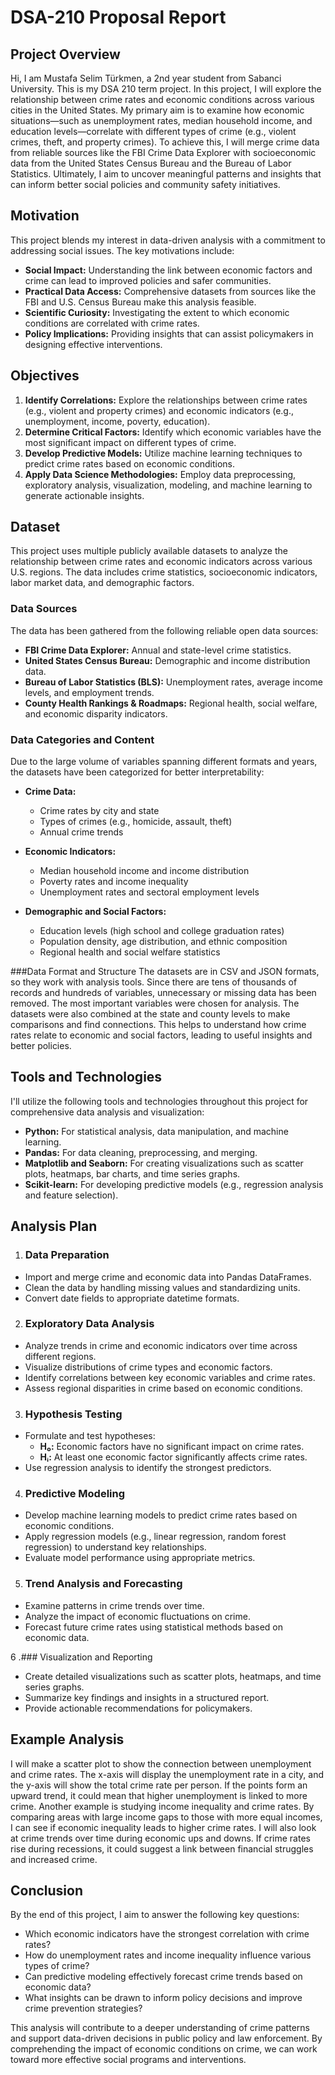 # DSA-210 Proposal Report

## Project Overview

Hi, I am Mustafa Selim Türkmen, a 2nd year student from Sabanci University. This is my DSA 210 term project. In this project, I will explore the relationship between crime rates and economic conditions across various cities in the United States. My primary aim is to examine how economic situations—such as unemployment rates, median household income, and education levels—correlate with different types of crime (e.g., violent crimes, theft, and property crimes). To achieve this, I will merge crime data from reliable sources like the FBI Crime Data Explorer with socioeconomic data from the United States Census Bureau and the Bureau of Labor Statistics. Ultimately, I aim to uncover meaningful patterns and insights that can inform better social policies and community safety initiatives.

## Motivation

This project blends my interest in data-driven analysis with a commitment to addressing social issues. The key motivations include:

- **Social Impact:** Understanding the link between economic factors and crime can lead to improved policies and safer communities.
- **Practical Data Access:** Comprehensive datasets from sources like the FBI and U.S. Census Bureau make this analysis feasible.
- **Scientific Curiosity:** Investigating the extent to which economic conditions are correlated with crime rates.
- **Policy Implications:** Providing insights that can assist policymakers in designing effective interventions.

## Objectives

1. **Identify Correlations:**
   Explore the relationships between crime rates (e.g., violent and property crimes) and economic indicators (e.g., unemployment, income, poverty, education).
2. **Determine Critical Factors:**
  Identify which economic variables have the most significant impact on different types of crime.
3. **Develop Predictive Models:**
  Utilize machine learning techniques to predict crime rates based on economic conditions.
4. **Apply Data Science Methodologies:**
  Employ data preprocessing, exploratory analysis, visualization, modeling, and machine learning to generate actionable insights.

## Dataset

This project uses multiple publicly available datasets to analyze the relationship between crime rates and economic indicators across various U.S. regions. The data includes crime statistics, socioeconomic indicators, labor market data, and demographic factors.

### Data Sources
The data has been gathered from the following reliable open data sources:

- **FBI Crime Data Explorer:** Annual and state-level crime statistics.
- **United States Census Bureau:** Demographic and income distribution data.
- **Bureau of Labor Statistics (BLS):** Unemployment rates, average income levels, and employment trends.
- **County Health Rankings & Roadmaps:** Regional health, social welfare, and economic disparity indicators.

### Data Categories and Content
Due to the large volume of variables spanning different formats and years, the datasets have been categorized for better interpretability:

- **Crime Data:**
  - Crime rates by city and state
  - Types of crimes (e.g., homicide, assault, theft)
  - Annual crime trends

- **Economic Indicators:**
  - Median household income and income distribution
  - Poverty rates and income inequality
  - Unemployment rates and sectoral employment levels

- **Demographic and Social Factors:**
  - Education levels (high school and college graduation rates)
  - Population density, age distribution, and ethnic composition
  - Regional health and social welfare statistics

###Data Format and Structure 
The datasets are in CSV and JSON formats, so they work with analysis tools. Since there are tens of thousands of records and hundreds of variables, unnecessary or missing data has been removed. The most important variables were chosen for analysis. The datasets were also combined at the state and county levels to make comparisons and find connections. This helps to understand how crime rates relate to economic and social factors, leading to useful insights and better policies.


## Tools and Technologies
I'll utilize the following tools and technologies throughout this project for comprehensive data analysis and visualization:

- **Python:** For statistical analysis, data manipulation, and machine learning.
- **Pandas:** For data cleaning, preprocessing, and merging.
- **Matplotlib and Seaborn:** For creating visualizations such as scatter plots, heatmaps, bar charts, and time series graphs.
- **Scikit-learn:** For developing predictive models (e.g., regression analysis and feature selection).

## Analysis Plan
 
1. ### Data Preparation

- Import and merge crime and economic data into Pandas DataFrames.
- Clean the data by handling missing values and standardizing units.
- Convert date fields to appropriate datetime formats.

2. ### Exploratory Data Analysis

- Analyze trends in crime and economic indicators over time across different regions.
- Visualize distributions of crime types and economic factors.
- Identify correlations between key economic variables and crime rates.
- Assess regional disparities in crime based on economic conditions.

3. ### Hypothesis Testing

- Formulate and test hypotheses:
  - **H₀:** Economic factors have no significant impact on crime rates.
  - **Hᵢ:** At least one economic factor significantly affects crime rates.
- Use regression analysis to identify the strongest predictors.

4. ### Predictive Modeling

- Develop machine learning models to predict crime rates based on economic conditions.
- Apply regression models (e.g., linear regression, random forest regression) to understand key relationships.
- Evaluate model performance using appropriate metrics.

5. ### Trend Analysis and Forecasting

- Examine patterns in crime trends over time.
- Analyze the impact of economic fluctuations on crime.
- Forecast future crime rates using statistical methods based on economic data.

6 .### Visualization and Reporting

- Create detailed visualizations such as scatter plots, heatmaps, and time series graphs.
- Summarize key findings and insights in a structured report.
- Provide actionable recommendations for policymakers.

## Example Analysis

I will make a scatter plot to show the connection between unemployment and crime rates. The x-axis will display the unemployment rate in a city, and the y-axis will show the total crime rate per person. If the points form an upward trend, it could mean that higher unemployment is linked to more crime.
Another example is studying income inequality and crime rates. By comparing areas with large income gaps to those with more equal incomes, I can see if economic inequality leads to higher crime rates.
I will also look at crime trends over time during economic ups and downs. If crime rates rise during recessions, it could suggest a link between financial struggles and increased crime.


## Conclusion

By the end of this project, I aim to answer the following key questions:

- Which economic indicators have the strongest correlation with crime rates?
- How do unemployment rates and income inequality influence various types of crime?
- Can predictive modeling effectively forecast crime trends based on economic data?
- What insights can be drawn to inform policy decisions and improve crime prevention strategies?

This analysis will contribute to a deeper understanding of crime patterns and support data-driven decisions in public policy and law enforcement. By comprehending the impact of economic conditions on crime, we can work toward more effective social programs and interventions.

